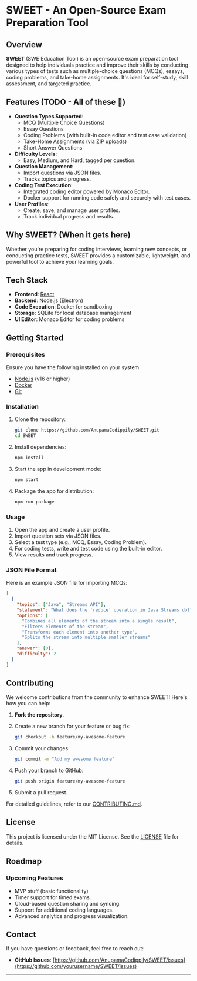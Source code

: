 # SWEET - An Open-Source Exam Preparation Tool 

## Overview

**SWEET** (SWE Education Tool) is an open-source exam preparation tool designed to help individuals practice and improve their skills by conducting various types of tests such as multiple-choice questions (MCQs), essays, coding problems, and take-home assignments. It's ideal for self-study, skill assessment, and targeted practice.

## Features (TODO - All of these 🥲)

- **Question Types Supported**:
  - MCQ (Multiple Choice Questions)
  - Essay Questions
  - Coding Problems (with built-in code editor and test case validation)
  - Take-Home Assignments (via ZIP uploads)
  - Short Answer Questions
- **Difficulty Levels**:
  - Easy, Medium, and Hard, tagged per question.
- **Question Management**:
  - Import questions via JSON files.
  - Tracks topics and progress.
- **Coding Test Execution**:
  - Integrated coding editor powered by Monaco Editor.
  - Docker support for running code safely and securely with test cases.
- **User Profiles**:
  - Create, save, and manage user profiles.
  - Track individual progress and results.

## Why SWEET? (When it gets here)

Whether you're preparing for coding interviews, learning new concepts, or conducting practice tests, SWEET provides a customizable, lightweight, and powerful tool to achieve your learning goals.

## Tech Stack

- **Frontend**: [React](https://reactjs.org/)
- **Backend**: Node.js (Electron)
- **Code Execution**: Docker for sandboxing
- **Storage**: SQLite for local database management
- **UI Editor**: Monaco Editor for coding problems

## Getting Started

### Prerequisites

Ensure you have the following installed on your system:

- [Node.js](https://nodejs.org/) (v16 or higher)
- [Docker](https://www.docker.com/)
- [Git](https://git-scm.com/)

### Installation

1. Clone the repository:

   ```bash
   git clone https://github.com/AnupamaCodippily/SWEET.git
   cd SWEET
   ```

2. Install dependencies:

   ```bash
   npm install
   ```

3. Start the app in development mode:

   ```bash
   npm start
   ```

4. Package the app for distribution:

   ```bash
   npm run package
   ```

### Usage

1. Open the app and create a user profile.
2. Import question sets via JSON files.
3. Select a test type (e.g., MCQ, Essay, Coding Problem).
4. For coding tests, write and test code using the built-in editor.
5. View results and track progress.

### JSON File Format

Here is an example JSON file for importing MCQs:

```json
[
  {
    "topics": ["Java", "Streams API"],
    "statement": "What does the 'reduce' operation in Java Streams do?",
    "options": [
      "Combines all elements of the stream into a single result",
      "Filters elements of the stream",
      "Transforms each element into another type",
      "Splits the stream into multiple smaller streams"
    ],
    "answer": [0],
    "difficulty": 2
  }
]
```

## Contributing

We welcome contributions from the community to enhance SWEET! Here's how you can help:

1. **Fork the repository**.
2. Create a new branch for your feature or bug fix:

   ```bash
   git checkout -b feature/my-awesome-feature
   ```

3. Commit your changes:

   ```bash
   git commit -m "Add my awesome feature"
   ```

4. Push your branch to GitHub:

   ```bash
   git push origin feature/my-awesome-feature
   ```

5. Submit a pull request.

For detailed guidelines, refer to our [CONTRIBUTING.md](CONTRIBUTING.md).

## License

This project is licensed under the MIT License. See the [LICENSE](LICENSE) file for details.

## Roadmap

### Upcoming Features
- MVP stuff (basic functionality)
- Timer support for timed exams.
- Cloud-based question sharing and syncing.
- Support for additional coding languages.
- Advanced analytics and progress visualization.

## Contact

If you have questions or feedback, feel free to reach out:

- **GitHub Issues**: [https://github.com/AnupamaCodippily/SWEET/issues](https://github.com/yourusername/SWEET/issues)

---

